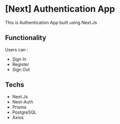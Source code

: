 # \[Next\] Authentication App

This is Authentication App built using Next.Js

## Functionality

Users can :
- Sign In  
- Register
- Sign Out

## Techs
- Next.Js
- Next-Auth
- Prisma
- PostgreSQL
- Axios
